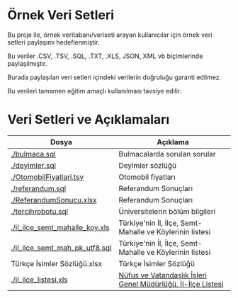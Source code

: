 # Örnek Veri Setleri

Bu proje ile, örnek veritabanı/veriseti arayan kullanıcılar için örnek veri setleri paylaşımı hedeflenmiştir.

Bu veriler .CSV, .TSV, .SQL, .TXT, .XLS, JSON, XML vb biçimlerinde paylaşılmıştır.

Burada paylaşılan veri setleri içindeki verilerin doğruluğu garanti edilmez.

Bu verileri tamamen eğitim amaçlı kullanılması tavsiye edilir.

# Veri Setleri ve Açıklamaları

|Dosya|Açıklama|
|----|----|
|[./bulmaca.sql](bulmaca.sql)|Bulmacalarda sorulan sorular|
|[./deyimler.sql](deyimler.sql)|Deyimler sözlüğü|
|[./OtomobilFiyatlari.tsv](OtomobilFiyatlari.tsv)|Otomobil fiyatları|
|[./referandum.sql](referandum.sql)|Referandum Sonuçları|
|[./ReferandumSonucu.xlsx](ReferandumSonucu.xlsx)|Referandum Sonuçları|
|[./tercihrobotu.sql](tercihrobotu.sql)|Üniversitelerin bölüm bilgileri|
|[./il_ilce_semt_mahalle_koy.xls](il_ilce_semt_mahalle_koy.xls)|Türkiye'nin İl, İlçe, Semt-Mahalle ve Köylerinin listesi|
|[./il_ilce_semt_mah_pk_utf8.sql](il_ilce_semt_mah_pk_utf8.sql)|Türkiye'nin İl, İlçe, Semt-Mahalle ve Köylerinin listesi|
|Türkçe İsimler Sözlüğü.xlsx|Türkçe İsimler Sözlüğü|
|[./il_ilce_listesi.xls](il_ilce_listesi.xls)|[Nüfus ve Vatandaşlık İşleri Genel Müdürlüğü, İl-İlçe Listesi](https://www.nvi.gov.tr/hakkimizda/projeler/mernis/il-ilce-kod-tablosu)|
